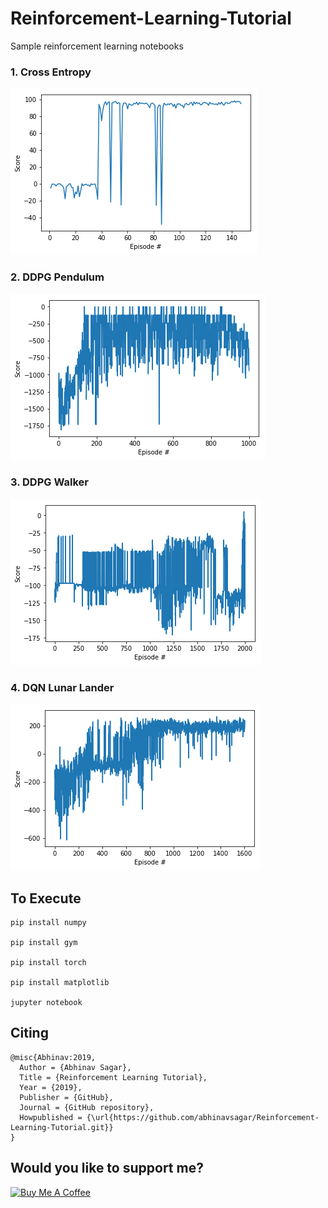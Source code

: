 # Reinforcement-Learning-Tutorial
Sample reinforcement learning notebooks

### 1. Cross Entropy

![rl](rl1.png)

### 2. DDPG Pendulum

![rl](rl2.png)

### 3. DDPG Walker

![rl](rl3.png)

### 4. DQN Lunar Lander

![rl](rl4.png)


## To Execute

```
pip install numpy

pip install gym

pip install torch

pip install matplotlib

jupyter notebook

```

## Citing

```
@misc{Abhinav:2019,
  Author = {Abhinav Sagar},
  Title = {Reinforcement Learning Tutorial},
  Year = {2019},
  Publisher = {GitHub},
  Journal = {GitHub repository},
  Howpublished = {\url{https://github.com/abhinavsagar/Reinforcement-Learning-Tutorial.git}}
}
```

## Would you like to support me?

<a href="https://www.buymeacoffee.com/abhinavsagar" target="_blank"><img src="https://www.buymeacoffee.com/assets/img/custom_images/black_img.png" alt="Buy Me A Coffee" style="height: auto !important;width: auto !important;" ></a>
